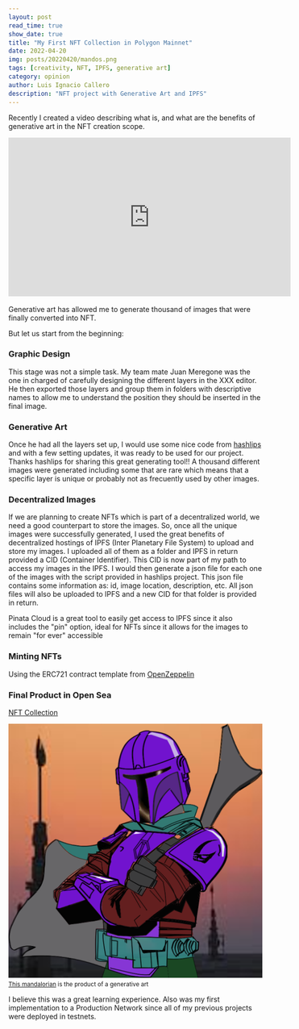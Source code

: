 ```yaml
---
layout: post
read_time: true
show_date: true
title: "My First NFT Collection in Polygon Mainnet"
date: 2022-04-20
img: posts/20220420/mandos.png
tags: [creativity, NFT, IPFS, generative art]
category: opinion
author: Luis Ignacio Callero
description: "NFT project with Generative Art and IPFS"
---
```

Recently I created a video describing what is, and what are the benefits of generative art in the NFT creation scope.

<iframe width="560" height="315" src="https://www.youtube.com/embed/DK-SshPEBRA" title="YouTube video player" frameborder="0" allow="accelerometer; autoplay; clipboard-write; encrypted-media; gyroscope; picture-in-picture" allowfullscreen></iframe>

Generative art has allowed me to generate thousand of images that were finally converted into NFT. 

But let us start from the beginning:

### Graphic Design
This stage was not a simple task. My team mate Juan Meregone was the one in charged of carefully designing the different layers in the XXX editor. He then exported those layers and group them in folders with descriptive names to allow me to understand the position they should be inserted in the final image.

### Generative Art
Once he had all the layers set up, I would use some nice code from [hashlips](https://github.com/HashLips/hashlips_art_engine) and with a few setting updates, it was ready to be used for our project. Thanks hashlips for sharing this great generating tool!!
A thousand different images were generated including some that are rare which means that a specific layer is unique or probably not as frecuently used by other images.

### Decentralized Images
If we are planning to create NFTs which is part of a decentralized world, we need a good counterpart to store the images.
So, once all the unique images were successfully generated, I used the great benefits of decentralized hostings of IPFS (Inter Planetary File System) to upload and store my images. I uploaded all of them as a folder and IPFS in return provided a CID (Container Identifier). This CID is now part of my path to access my images in the IPFS.
I would then generate a json file for each one of the images with the script provided in hashlips project. This json file contains some information as: id, image location, description, etc.
All json files will also be uploaded to IPFS and a new CID for that folder is provided in return.

<tweet>Pinata Cloud is a great tool to easily get access to IPFS since it also includes the "pin" option, ideal for NFTs since it allows for the images to remain "for ever" accessible</tweet> 

### Minting NFTs
Using the ERC721 contract template from [OpenZeppelin](https://docs.openzeppelin.com/contracts/4.x/erc721#:~:text=ERC721%20is%20a%20standard%20for,across%20a%20number%20of%20contracts.)

### Final Product in Open Sea
[NFT Collection](https://opensea.io/collection/mandos-this-is-the-way)


![Generative Art Image](./assets/img/posts/20220420/mando_large.png)
<small>[This mandalorian](https://opensea.io/assets/matic/0xc3b2d1fe02bc15182d676e59e3d3f5fe4ff41ac1/6) is the product of a generative art</small>

I believe this was a great learning experience. Also was my first implementation to a Production Network since all of my previous projects were deployed in testnets.